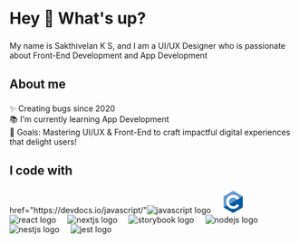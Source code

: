<h1 align="left">Hey 👋 What's up?</h1>

###

<p align="left">My name is Sakthivelan K S, and I am a UI/UX Designer who is passionate about Front-End Development and App Development</p>

###

<h2 align="left">About me</h2>

###

<p align="left">✨ Creating bugs since 2020<br>📚 I'm currently learning App Development<br>🎯 Goals: Mastering UI/UX & Front-End to craft impactful digital experiences that delight users!<br></p>

###

<h2 align="left">I code with</h2>

###

<div align="left">
  <a> href="https://devdocs.io/javascript/"<img src="https://cdn.jsdelivr.net/gh/devicons/devicon/icons/javascript/javascript-original.svg" height="40" alt="javascript logo"  /> </a>
  <img width="12" />
  <img src="https://github.com/devicons/devicon/blob/v2.15.1/icons/c/c-original.svg" height="40" alt="typescript logo"  />
  <img width="12" />
  <img src="https://cdn.jsdelivr.net/gh/devicons/devicon/icons/react/react-original.svg" height="40" alt="react logo"  />
  <img width="12" />
  <img src="https://cdn.jsdelivr.net/gh/devicons/devicon/icons/nextjs/nextjs-original.svg" height="40" alt="nextjs logo"  />
  <img width="12" />
  <img src="https://cdn.jsdelivr.net/gh/devicons/devicon/icons/storybook/storybook-original.svg" height="40" alt="storybook logo"  />
  <img width="12" />
  <img src="https://cdn.jsdelivr.net/gh/devicons/devicon/icons/nodejs/nodejs-original.svg" height="40" alt="nodejs logo"  />
  <img width="12" />
  <img src="https://cdn.jsdelivr.net/gh/devicons/devicon/icons/nestjs/nestjs-plain.svg" height="40" alt="nestjs logo"  />
  <img width="12" />
  <img src="https://cdn.jsdelivr.net/gh/devicons/devicon/icons/jest/jest-plain.svg" height="40" alt="jest logo"  />
</div>

###
